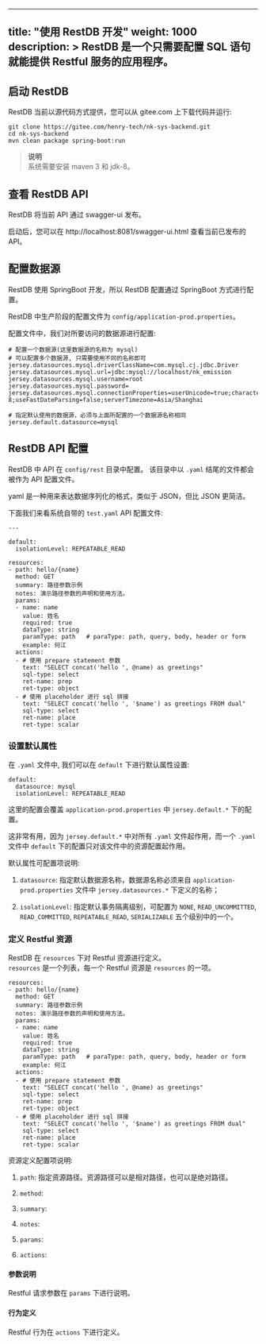 
---
title: "使用 RestDB 开发"
weight: 1000
description: >
  RestDB 是一个只需要配置 SQL 语句就能提供 Restful 服务的应用程序。
---

## 启动 RestDB

RestDB 当前以源代码方式提供，您可以从 gitee.com 上下载代码并运行:

    git clone https://gitee.com/henry-tech/nk-sys-backend.git
    cd nk-sys-backend
    mvn clean package spring-boot:run

> **说明**  
> 系统需要安装 maven 3 和 jdk-8。  

## 查看 RestDB API

RestDB 将当前 API 通过 swagger-ui 发布。

启动后，您可以在 http://localhost:8081/swagger-ui.html 查看当前已发布的 API。


## 配置数据源

RestDB 使用 SpringBoot 开发，所以 RestDB 配置通过 SpringBoot 方式进行配置。

RestDB 中生产阶段的配置文件为 `config/application-prod.properties`。

配置文件中，我们对所要访问的数据源进行配置:

    # 配置一个数据源(这里数据源的名称为 mysql)
    # 可以配置多个数据源, 只需要使用不同的名称即可
    jersey.datasources.mysql.driverClassName=com.mysql.cj.jdbc.Driver
    jersey.datasources.mysql.url=jdbc:mysql://localhost/nk_emission
    jersey.datasources.mysql.username=root
    jersey.datasources.mysql.password=
    jersey.datasources.mysql.connectionProperties=userUnicode=true;characterEncoding=UTF-8;useFastDateParsing=false;serverTimezone=Asia/Shanghai

    # 指定默认使用的数据源，必须与上面所配置的一个数据源名称相同
    jersey.default.datasource=mysql


## RestDB API 配置

RestDB 中 API 在 `config/rest` 目录中配置。
该目录中以 `.yaml` 结尾的文件都会被作为 API 配置文件。

yaml 是一种用来表达数据序列化的格式，类似于 JSON，但比 JSON 更简洁。

下面我们来看系统自带的 `test.yaml` API 配置文件:

    ---

    default:
      isolationLevel: REPEATABLE_READ

    resources:
    - path: hello/{name}
      method: GET
      summary: 路径参数示例
      notes: 演示路径参数的声明和使用方法。
      params:
      - name: name
        value: 姓名
        required: true
        dataType: string
        paramType: path   # paraType: path, query, body, header or form
        example: 何江
      actions:
      - # 使用 prepare statement 参数
        text: "SELECT concat('hello ', @name) as greetings"
        sql-type: select
        ret-name: prep
        ret-type: object
      - # 使用 placeholder 进行 sql 拼接
        text: "SELECT concat('hello ', '$name') as greetings FROM dual"
        sql-type: select
        ret-name: place
        ret-type: scalar


### 设置默认属性

在 `.yaml` 文件中, 我们可以在 `default` 下进行默认属性设置:

    default:
      datasource: mysql
      isolationLevel: REPEATABLE_READ

这里的配置会覆盖 `application-prod.properties` 中 `jersey.default.*` 下的配置。

这非常有用，因为 `jersey.default.*` 中对所有 `.yaml` 文件起作用，而一个 `.yaml` 文件中 `default` 下的配置只对该文件中的资源配置起作用。

默认属性可配置项说明:

1. `datasource`: 指定默认数据源名称，数据源名称必须来自 `application-prod.properties` 文件中 `jersey.datasources.*` 下定义的名称；

1. `isolationLevel`: 指定默认事务隔离级别，可配置为 `NONE`, `READ_UNCOMMITTED`, `READ_COMMITTED`, `REPEATABLE_READ`, `SERIALIZABLE` 五个级别中的一个。


### 定义 Restful 资源

RestDB 在 `resources` 下对 Restful 资源进行定义。  
`resources` 是一个列表，每一个 Restful 资源是 `resources` 的一项。  

    resources:
    - path: hello/{name}
      method: GET
      summary: 路径参数示例
      notes: 演示路径参数的声明和使用方法。
      params:
      - name: name
        value: 姓名
        required: true
        dataType: string
        paramType: path   # paraType: path, query, body, header or form
        example: 何江
      actions:
      - # 使用 prepare statement 参数
        text: "SELECT concat('hello ', @name) as greetings"
        sql-type: select
        ret-name: prep
        ret-type: object
      - # 使用 placeholder 进行 sql 拼接
        text: "SELECT concat('hello ', '$name') as greetings FROM dual"
        sql-type: select
        ret-name: place
        ret-type: scalar

资源定义配置项说明:

1. `path`: 指定资源路径。资源路径可以是相对路径，也可以是绝对路径。

1. `method`:

1. `summary`:

1. `notes`:

1. `params`:

1. `actions`:


#### 参数说明

Restful 请求参数在 `params` 下进行说明。

#### 行为定义

Restful 行为在 `actions` 下进行定义。

